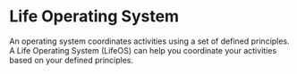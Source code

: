 # Life Operating System

An operating system coordinates activities using a set of defined principles. A Life Operating System (LifeOS) can help you coordinate your activities based on your defined principles.